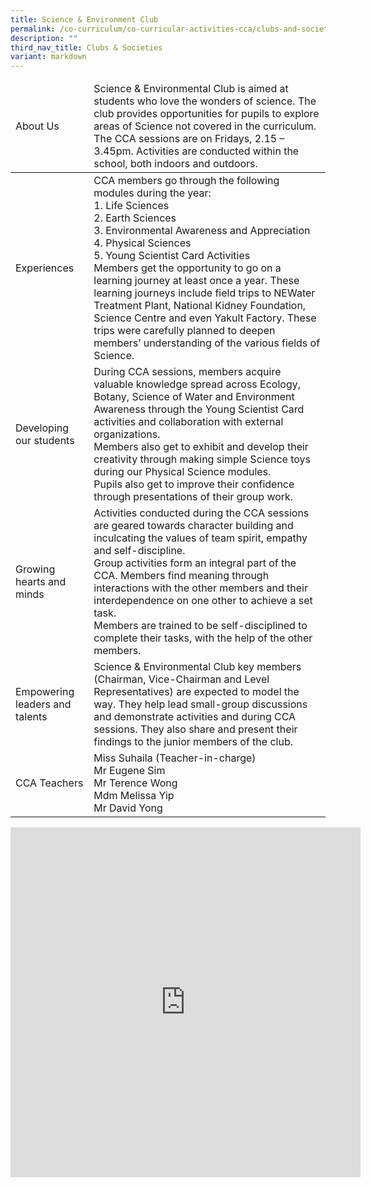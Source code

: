 ```yaml
---
title: Science & Environment Club
permalink: /co-curriculum/co-curricular-activities-cca/clubs-and-societies/science-n-environment-club/
description: ""
third_nav_title: Clubs & Societies
variant: markdown
---
```

<table class="tg">
<thead>
  <tr>
    <td class="tg-dafn">About Us</td>
    <td class="tg-u05r">Science &amp; Environmental Club is aimed at students who love the wonders of science. The club provides opportunities for pupils to explore areas of Science not covered in the curriculum.<br>The CCA sessions are on Fridays, 2.15 – 3.45pm. Activities are conducted within the school, both indoors and outdoors.</td>
  </tr>
</thead>
<tbody>
  <tr>
    <td class="tg-dafn">Experiences</td>
    <td class="tg-u05r">CCA members go through the following modules during the year:<br>1.       Life Sciences<br>2.       Earth Sciences<br>3.       Environmental Awareness and Appreciation<br>4.       Physical Sciences<br>5.       Young Scientist Card Activities <br>Members get the opportunity to go on a learning journey at least once a year. These learning journeys include field trips to NEWater Treatment Plant, National Kidney Foundation, Science Centre and even Yakult Factory. These trips were carefully planned to deepen members’ understanding of the various fields of Science. </td>
  </tr>
  <tr>
    <td class="tg-dafn">Developing our students</td>
    <td class="tg-u05r">During CCA sessions, members acquire valuable knowledge spread across Ecology, Botany, Science of Water and Environment Awareness through the Young Scientist Card activities and collaboration with external organizations. <br>Members also get to exhibit and develop their creativity through making simple Science toys during our Physical Science modules. <br>Pupils also get to improve their confidence through presentations of their group work. </td>
  </tr>
  <tr>
    <td class="tg-dafn">Growing hearts and minds</td>
    <td class="tg-u05r">Activities conducted during the CCA sessions are geared towards character building and inculcating the values of team spirit, empathy and self-discipline. <br>Group activities form an integral part of the CCA. Members find meaning through interactions with the other members and their interdependence on one other to achieve a set task.<br>Members are trained to be self-disciplined to complete their tasks, with the help of the other members.</td>
  </tr>
  <tr>
    <td class="tg-dafn">Empowering leaders and talents</td>
    <td class="tg-u05r">Science &amp; Environmental Club key members (Chairman, Vice-Chairman and Level Representatives) are expected to model the way. They help lead small-group discussions and demonstrate activities and during CCA sessions. They also share and present their findings to the junior members of the club.</td>
  </tr>
  <tr>
    <td class="tg-dafn">CCA Teachers</td>
    <td class="tg-u05r">Miss Suhaila (Teacher-in-charge)<br>Mr Eugene Sim<br>Mr Terence Wong <br>Mdm Melissa Yip<br>Mr David Yong</td>
  </tr>
</tbody>
</table>

<iframe allowfullscreen="true" height="560" width="560" frameborder="0" src="https://docs.google.com/presentation/d/e/2PACX-1vRYsNT1wDxVcwWJ7gPSa5dS3axzSHK97wuYGx0UXsAOCeUs5O6m4lo2NlZ7sZJQx4L-G5xy5AryM753/embed?start=true&amp;loop=true&amp;delayms=3000"></iframe>